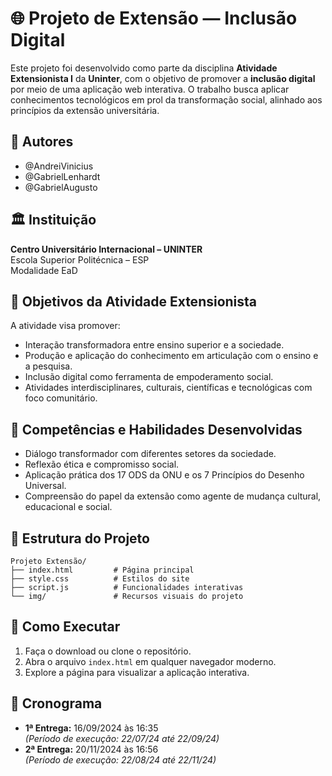 
# 🌐 Projeto de Extensão — Inclusão Digital

Este projeto foi desenvolvido como parte da disciplina **Atividade Extensionista I** da **Uninter**, com o objetivo de promover a **inclusão digital** por meio de uma aplicação web interativa. O trabalho busca aplicar conhecimentos tecnológicos em prol da transformação social, alinhado aos princípios da extensão universitária.

## 👥 Autores

- @AndreiVinicius
- @GabrielLenhardt
- @GabrielAugusto

## 🏛️ Instituição

**Centro Universitário Internacional – UNINTER**  
Escola Superior Politécnica – ESP  
Modalidade EaD

## 🎯 Objetivos da Atividade Extensionista

A atividade visa promover:

- Interação transformadora entre ensino superior e a sociedade.
- Produção e aplicação do conhecimento em articulação com o ensino e a pesquisa.
- Inclusão digital como ferramenta de empoderamento social.
- Atividades interdisciplinares, culturais, científicas e tecnológicas com foco comunitário.

## 🧠 Competências e Habilidades Desenvolvidas

- Diálogo transformador com diferentes setores da sociedade.
- Reflexão ética e compromisso social.
- Aplicação prática dos 17 ODS da ONU e os 7 Princípios do Desenho Universal.
- Compreensão do papel da extensão como agente de mudança cultural, educacional e social.

## 📁 Estrutura do Projeto

```
Projeto Extensão/
├── index.html         # Página principal
├── style.css          # Estilos do site
├── script.js          # Funcionalidades interativas
└── img/               # Recursos visuais do projeto
```

## 🚀 Como Executar

1. Faça o download ou clone o repositório.
2. Abra o arquivo `index.html` em qualquer navegador moderno.
3. Explore a página para visualizar a aplicação interativa.

## 📅 Cronograma

- **1ª Entrega:** 16/09/2024 às 16:35  
  *(Período de execução: 22/07/24 até 22/09/24)*  
- **2ª Entrega:** 20/11/2024 às 16:56  
  *(Período de execução: 22/08/24 até 22/11/24)*
